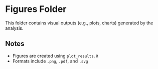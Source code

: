 # Figures Folder

This folder contains visual outputs (e.g., plots, charts) generated by the analysis.

## Notes
- Figures are created using `plot_results.R`
- Formats include `.png`, `.pdf`, and `.svg`
